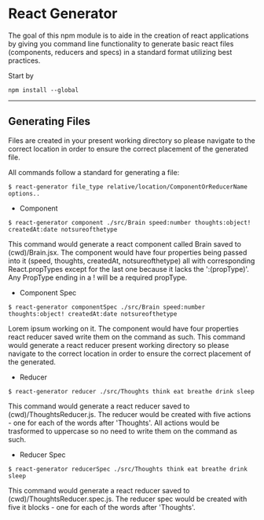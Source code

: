 # React Generator

The goal of this npm module is to aide in the creation of react applications by giving you command line functionality to generate basic react files (components, reducers and specs) in a standard format utilizing best practices.

Start by
```
npm install --global
```

---

## Generating Files

Files are created in your present working directory so please navigate to the correct location in order to ensure the correct placement of the generated file.

All commands follow a standard for generating a file:
```
$ react-generator file_type relative/location/ComponentOrReducerName options..
```

* Component
```
$ react-generator component ./src/Brain speed:number thoughts:object! createdAt:date notsureofthetype
```

This command would generate a react component called Brain saved to (cwd)/Brain.jsx. The component would have four properties being passed into it (speed, thoughts, createdAt, notsureofthetype) all with corresponding React.propTypes except for the last one because it lacks the ':(propType)'. Any PropType ending in a ! will be a required propType.

* Component Spec
```
$ react-generator componentSpec ./src/Brain speed:number thoughts:object! createdAt:date notsureofthetype
```

Lorem ipsum working on it. The component would have four properties react reducer saved write them on the command as such. This command would generate a react reducer present working directory so please navigate to the correct location in order to ensure the correct placement of the generated.


* Reducer
```
$ react-generator reducer ./src/Thoughts think eat breathe drink sleep
```
This command would generate a react reducer saved to (cwd)/ThoughtsReducer.js. The reducer would be created with five actions - one for each of the words after 'Thoughts'. All actions would be trasformed to uppercase so no need to write them on the command as such.


* Reducer Spec
```
$ react-generator reducerSpec ./src/Thoughts think eat breathe drink sleep
```

This command would generate a react reducer saved to (cwd)/ThoughtsReducer.spec.js. The reducer spec would be created with five it blocks - one for each of the words after 'Thoughts'.





